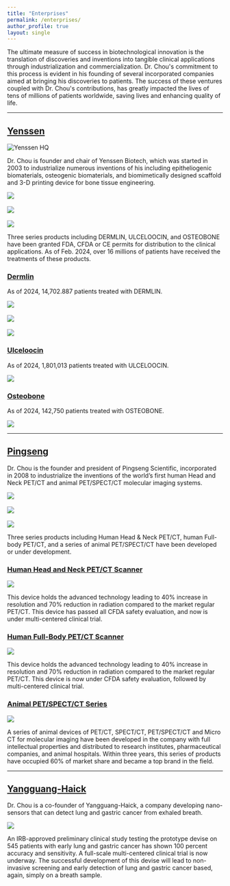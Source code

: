 ```yaml
---
title: "Enterprises"
permalink: /enterprises/
author_profile: true
layout: single
---
```


The ultimate measure of success in biotechnological innovation is the translation of discoveries and inventions into tangible clinical applications through industrialization and commercialization. Dr. Chou's commitment to this process is evident in his founding of several incorporated companies aimed at bringing his discoveries to patients. The success of these ventures coupled with Dr. Chou's contributions, has greatly impacted the lives of tens of millions of patients worldwide, saving lives and enhancing quality of life.

<hr />

## [Yenssen](https://www.yenssenbiotech.com/aboutus.html)

<img title="Yenssen HQ" alt="Yenssen HQ" src="/files/enterprises/image001.png">

Dr. Chou is founder and chair of Yenssen Biotech, which was started in 2003 to industrialize numerous inventions of his including epitheliogenic biomaterials, osteogenic biomaterials, and biomimetically designed scaffold and 3-D printing device for bone tissue engineering. 

<img src="/files/enterprises/yenssen/yenssen-lab.png">
<br><br>
<img src="/files/enterprises/yenssen/yenssen-warehouse.png">
<br><br>
<img src="/files/enterprises/yenssen/yenssen-products.png">

Three series products including DERMLIN, ULCELOOCIN, and OSTEOBONE have been granted FDA, CFDA or CE permits for distribution to the clinical applications.  As of Feb. 2024, over 16 millions of patients have received the treatments of these products.

### [Dermlin](/inventions#epitheliogenic-biomaterials)

As of 2024, 14,702.887 patients treated with DERMLIN.

<img src="/files/enterprises/image002.jpg">
<br><br>
<img src="/files/enterprises/yenssen/dermlin/dermlin2.png">
<br><br>
<img src="/files/enterprises/yenssen/dermlin/dermlin3.png">

### [Ulceloocin](/inventions#oral-ulcer-healing)

As of 2024, 1,801,013 patients treated with ULCELOOCIN.

<img src="/files/enterprises/yenssen/ulceloocin/ulceloocin2.png">

### [Osteobone](/inventions#3d-scaffolds)

As of 2024, 142,750 patients treated with OSTEOBONE.

<img src="/files/enterprises/image004.jpg">

<hr />

## [Pingseng](https://www.pingseng.com/en/about/)

Dr. Chou is the founder and president of Pingseng Scientific, incorporated in 2008 to industrialize the inventions of the world’s first human Head and Neck PET/CT and animal PET/SPECT/CT molecular imaging systems.

<img src="/files/enterprises/pingseng/pingseng-office.jpg">
<br><br>
<img src="/files/enterprises/pingseng/pingseng-sign.jpg">
<br><br>
<img src="/files/enterprises/pingseng/pingseng-supernova.jpg">


Three series products including Human Head & Neck PET/CT, human Full-body PET/CT, and a series of animal PET/SPECT/CT have been developed or under development.

### [Human Head and Neck PET/CT Scanner](/inventions#pet-ct-scanners)

<img src="/files/enterprises/image006.jpg">

This device holds the advanced technology leading to 40% increase in resolution and 70% reduction in radiation compared to the market regular PET/CT.  This device has passed all CFDA safety evaluation, and now is under multi-centered clinical trial.

### [Human Full-Body PET/CT Scanner](/inventions#pet-ct-scanners)

<img src="/files/enterprises/image007.jpg">

This device holds the advanced technology leading to 40% increase in resolution and 70% reduction in radiation compared to the market regular PET/CT.  This device is now under CFDA safety evaluation, followed by multi-centered clinical trial.

### [Animal PET/SPECT/CT Series](/inventions#pet-ct-scanners)

<img src="/files/enterprises/image008.jpg">

A series of animal devices of PET/CT, SPECT/CT, PET/SPECT/CT and Micro CT for molecular imaging have been developed in the company with full intellectual properties and distributed to research institutes, pharmaceutical companies, and animal hospitals.  Within three years, this series of products have occupied 60% of market share and became a top brand in the field.

<hr />

## [Yangguang-Haick](/inventions#nanosensors)

Dr. Chou is a co-founder of Yangguang-Haick, a company developing nano-sensors that can detect lung and gastric cancer from exhaled breath.

<img src="/files/enterprises/image009.jpg">

An IRB-approved preliminary clinical study testing the prototype devise on 545 patients with early lung and gastric cancer has shown 100 percent accuracy and sensitivity. A full-scale multi-centered clinical trial is now underway. The successful development of this devise will lead to non-invasive screening and early detection of lung and gastric cancer based, again, simply on a breath sample.  